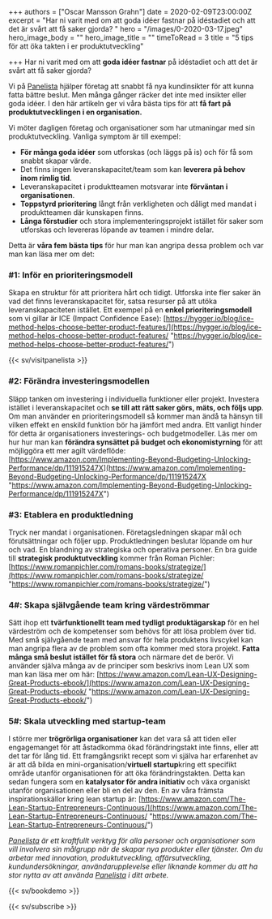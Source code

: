 +++
authors = ["Oscar Mansson Grahn"]
date = 2020-02-09T23:00:00Z
excerpt = "Har ni varit med om att goda idéer fastnar på idéstadiet och att det är svårt att få saker gjorda? "
hero = "/images/0-2020-03-17.jpeg"
hero_image_body = ""
hero_image_title = ""
timeToRead = 3
title = "5 tips för att öka takten i er produktutveckling"

+++
Har ni varit med om att **goda idéer fastnar** på idéstadiet och att det är svårt att få saker gjorda?

Vi på [Panelista](https://panelista.com/?utm_medium=organic_social&utm_source=linkedin&utm_campaign=article&utm_content=productdevelopment) hjälper företag att snabbt få nya kundinsikter för att kunna fatta bättre beslut. Men många gånger räcker det inte med insikter eller goda idéer. I den här artikeln ger vi våra bästa tips för att **få fart på produktutvecklingen i en organisation.**

Vi möter dagligen företag och organisationer som har utmaningar med sin produktutveckling. Vanliga symptom är till exempel:

* **För många goda idéer** som utforskas (och läggs på is) och för få som snabbt skapar värde.
* Det finns ingen leveranskapacitet/team som kan **leverera på behov inom rimlig tid**.
* Leveranskapacitet i produktteamen motsvarar inte **förväntan i organisationen**.
* **Toppstyrd prioritering** långt från verkligheten och dåligt med mandat i produktteamen där kunskapen finns.
* **Långa förstudier** och stora implementeringsprojekt istället för saker som utforskas och levereras löpande av teamen i mindre delar.

Detta är **våra fem bästa tips** för hur man kan angripa dessa problem och var man kan läsa mer om det:

### **#1: Inför en prioriteringsmodell**

Skapa en struktur för att prioritera hårt och tidigt. Utforska inte fler saker än vad det finns leveranskapacitet för, satsa resurser på att utöka leveranskapaciteten istället. Ett exempel på en **enkel prioriteringsmodell** som vi gillar är ICE (Impact Confidence Ease): [https://hygger.io/blog/ice-method-helps-choose-better-product-features/](https://hygger.io/blog/ice-method-helps-choose-better-product-features/ "https://hygger.io/blog/ice-method-helps-choose-better-product-features/")  
  
{{< sv/visitpanelista >}}

### #2: Förändra investeringsmodellen

Släpp tanken om investering i individuella funktioner eller projekt. Investera istället i leveranskapacitet och **se till att rätt saker görs, mäts, och följs upp**. Om man använder en prioriteringsmodell så kommer man ändå ta hänsyn till vilken effekt en enskild funktion bör ha jämfört med andra. Ett vanligt hinder för detta är organisationers investerings- och budgetmodeller. Läs mer om hur hur man kan **förändra synsättet på budget och ekonomistyrning** för att möjliggöra ett mer agilt värdeflöde: [https://www.amazon.com/Implementing-Beyond-Budgeting-Unlocking-Performance/dp/111915247X](https://www.amazon.com/Implementing-Beyond-Budgeting-Unlocking-Performance/dp/111915247X "https://www.amazon.com/Implementing-Beyond-Budgeting-Unlocking-Performance/dp/111915247X")

### #3: Etablera en produktledning

Tryck ner mandat i organisationen. Företagsledningen skapar mål och förutsättningar och följer upp. Produktledningen beslutar löpande om hur och vad. En blandning av strategiska och operativa personer. En bra guide till **strategisk produktutveckling** kommer från Roman Pichler: [https://www.romanpichler.com/romans-books/strategize/](https://www.romanpichler.com/romans-books/strategize/ "https://www.romanpichler.com/romans-books/strategize/")

### 4#: Skapa självgående team kring värdeströmmar

Sätt ihop ett **tvärfunktionellt team med tydligt produktägarskap** för en hel värdeström och de kompetenser som behövs för att lösa problem över tid. Med små självgående team med ansvar för hela produktens livscykel kan man angripa flera av de problem som ofta kommer med stora projekt. **Fatta många små beslut istället för få stora** och närmare det de berör. Vi använder själva många av de principer som beskrivs inom Lean UX som man kan läsa mer om här: [https://www.amazon.com/Lean-UX-Designing-Great-Products-ebook/](https://www.amazon.com/Lean-UX-Designing-Great-Products-ebook/ "https://www.amazon.com/Lean-UX-Designing-Great-Products-ebook/")

### 5#: Skala utveckling med startup-team

I större mer **trögrörliga organisationer** kan det vara så att tiden eller engagemanget för att åstadkomma ökad förändringstakt inte finns, eller att det tar för lång tid. Ett framgångsrikt recept som vi själva har erfarenhet av är att då bilda en mini-organisation/**virtuell startup**kring ett specifikt område utanför organisationen för att öka förändringstakten. Detta kan sedan fungera som en **katalysator för andra initiativ** och växa organiskt utanför organisationen eller bli en del av den. En av våra främsta inspirationskällor kring lean startup är: [https://www.amazon.com/The-Lean-Startup-Entrepreneurs-Continuous/](https://www.amazon.com/The-Lean-Startup-Entrepreneurs-Continuous/ "https://www.amazon.com/The-Lean-Startup-Entrepreneurs-Continuous/")

[_Panelista_](https://panelista.com/?utm_medium=blogg&utm_source=panelistablogg&utm_campaign=article&utm_content=productdevelopment) _är ett kraftfullt verktyg för alla personer och organisationer som vill involvera sin målgrupp när de skapar nya produkter eller tjänster. Om du arbetar med innovation, produktutveckling, affärsutveckling, kundundersökningar, användarupplevelse eller liknande kommer du att ha stor nytta av att använda_ [_Panelista_](https://panelista.com/?utm_medium=organic_social&utm_source=linkedin&utm_campaign=article&utm_content=productdevelopment) _i ditt arbete._

{{< sv/bookdemo >}}

{{< sv/subscribe >}}